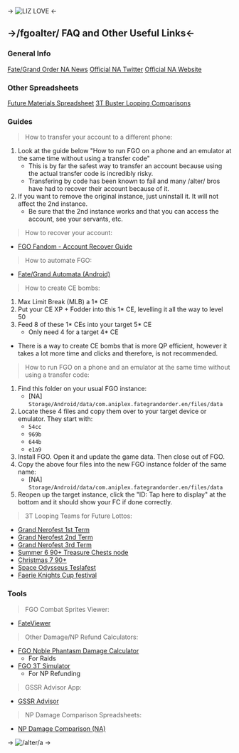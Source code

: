 -> ![LIZ LOVE](https://files.catbox.moe/7sfmwp.png) <- 
## ->/fgoalter/ FAQ and Other Useful Links<-

### General Info
[Fate/Grand Order NA News](https://webview.fate-go.us/)
[Official NA Twitter](https://twitter.com/FateGO_USA)
[Official NA Website](https://fate-go.us/)

### Other Spreadsheets
[Future Materials Spreadsheet](https://docs.google.com/spreadsheets/d/1m-h4CIUOKaJRAmfTAhoDdmwVAzAzyM70cITRb36Y96M/edit#gid=963967529)
[3T Buster Looping Comparisons](https://docs.google.com/spreadsheets/d/1-I_ZrWT6Ktg73ZV2r3THXmreIDlNTu6ZFQNaUexYpWE/edit#gid=321695827)

### Guides
>How to transfer your account to a different phone:
1. Look at the guide below "How to run FGO on a phone and an emulator at the same time without using a transfer code"
	- This is by far the safest way to transfer an account because using the actual transfer code is incredibly risky. 
	- Transfering by code has been known to fail and many /alter/ bros have had to recover their account because of it. 
2. If you want to remove the original instance, just uninstall it. It will not affect the 2nd instance. 
	- Be sure that the 2nd instance works and that you can access the account, see your servants, etc.

>How to recover your account:
- [FGO Fandom - Account Recover Guide](https://fategrandorder.fandom.com/wiki/Account_Recovery)

>How to automate FGO:
- [Fate/Grand Automata (Android)](https://github.com/Fate-Grand-Automata/FGA)

>How to create CE bombs:
1. Max Limit Break (MLB) a 1* CE
2. Put your CE XP + Fodder into this 1* CE, levelling it all the way to level 50
3. Feed 8 of these 1\* CEs into your target 5\* CE
	- Only need 4 for a target 4* CE
- There is a way to create CE bombs that is more QP efficient, however it takes a lot more time and clicks and therefore, is not recommended.

>How to run FGO on a phone and an emulator at the same time without using a transfer code:
1. Find this folder on your usual FGO instance:
	- [NA] `Storage/Android/data/com.aniplex.fategrandorder.en/files/data`
2. Locate these 4 files and copy them over to your target device or emulator. They start with:
	- `54cc`
	- `969b`
	- `644b`
	- `e1a9`
3. Install FGO. Open it and update the game data. Then close out of FGO.
4. Copy the above four files into the new FGO instance folder of the same name:
	- [NA] `Storage/Android/data/com.aniplex.fategrandorder.en/files/data`
5. Reopen up the target instance, click the "ID: Tap here to display" at the bottom and it should show your FC if done correctly.

> 3T Looping Teams for Future Lottos:
- [Grand Nerofest 1st Term](https://arch.b4k.co/vg/search/text/Nerofest%201st%20term%2090%2B%20node/)
- [Grand Nerofest 2nd Term](https://arch.b4k.co/vg/search/text/Nerofest%202nd%20term%2090%2B%20node/)
- [Grand Nerofest 3rd Term](https://arch.b4k.co/vg/search/text/Nerofest%203rd%20term%2090%2B%20node/)
- [Summer 6 90+ Treasure Chests node](https://arch.b4k.co/vg/search/text/Summer%206%2090%2B%20Treasure%20Chests%20node/)
- [Christmas 7 90+](https://arch.b4k.co/vg/search/text/Christmas%207%2090%2B%20node/)
- [Space Odysseus Teslafest](https://arch.b4k.co/vg/search/text/Space%20Odysseus%20Teslafest%20/)
- [Faerie Knights Cup festival](https://arch.b4k.co/vg/search/text/Faerie%20Knights%20Cup%20festival/)


### Tools 
> FGO Combat Sprites Viewer:
- [FateViewer](https://katboi01.github.io/FateViewer/)

> Other Damage/NP Refund Calculators:
- [FGO Noble Phantasm Damage Calculator](https://maketakunai.github.io)
	- For Raids
- [FGO 3T Simulator](https://gakiloroth.github.io)
	- For NP Refunding

> GSSR Advisor App:
- [GSSR Advisor](https://fategc.com/gssr)

> NP Damage Comparison Spreadsheets:
- [NP Damage Comparison (NA)](https://docs.google.com/spreadsheets/d/1p1OSVrIZ37eV-ttzZgZdyADTGXiFLP7JtBFdzh1TFIo/edit#gid=7073242)

-> ![/alter/a](https://files.catbox.moe/ndufj3.png) ->